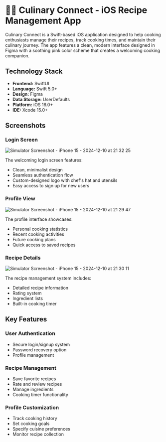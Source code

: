 # 🧑‍🍳  Culinary Connect - iOS Recipe Management App

Culinary Connect is a Swift-based iOS application designed to help cooking enthusiasts manage their recipes, track cooking times, and maintain their culinary journey. The app features a clean, modern interface designed in Figma with a soothing pink color scheme that creates a welcoming cooking companion.

## Technology Stack

- **Frontend:** SwiftUI
- **Language:** Swift 5.0+
- **Design:** Figma
- **Data Storage:** UserDefaults
- **Platform:** iOS 16.0+
- **IDE:** Xcode 15.0+

## Screenshots

### Login Screen

![Simulator Screenshot - iPhone 15 - 2024-12-10 at 21 32 25](https://github.com/user-attachments/assets/d26a9111-a354-433d-ac40-010035cfa544)


The welcoming login screen features:
- Clean, minimalist design
- Seamless authentication flow
- Custom-designed logo with chef's hat and utensils
- Easy access to sign up for new users

### Profile View

![Simulator Screenshot - iPhone 15 - 2024-12-10 at 21 29 47](https://github.com/user-attachments/assets/5e8487ac-f3df-4d83-8948-599efda110c8)

The profile interface showcases:
- Personal cooking statistics
- Recent cooking activities
- Future cooking plans
- Quick access to saved recipes

### Recipe Details

![Simulator Screenshot - iPhone 15 - 2024-12-10 at 21 30 11](https://github.com/user-attachments/assets/85ede8c5-ad44-4d9d-83eb-27e53aec7922)


The recipe management system includes:
- Detailed recipe information
- Rating system
- Ingredient lists
- Built-in cooking timer

## Key Features

### User Authentication
- Secure login/signup system
- Password recovery option
- Profile management

### Recipe Management
- Save favorite recipes
- Rate and review recipes
- Manage ingredients
- Cooking timer functionality

### Profile Customization
- Track cooking history
- Set cooking goals
- Specify cuisine preferences
- Monitor recipe collection

